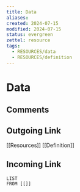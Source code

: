 ```yaml
---
title: Data
aliases: 
created: 2024-07-15
modified: 2024-07-15
status: evergreen
zettel: resource
tags:
  - RESOURCES/data
  - RESOURCES/definition
---
```

# Data
## Comments

## Outgoing Link
[[Resources]]
[[Definition]]
## Incoming Link
```dataview
LIST
FROM [[]]
```